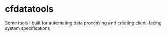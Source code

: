 # cfdatatools
Some tools I built for automating data processing and creating client-facing system specifications
